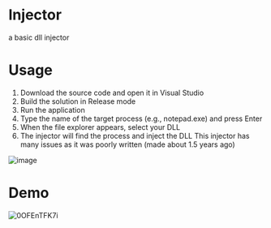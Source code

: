# Injector
a basic dll injector
# Usage
1. Download the source code and open it in Visual Studio
2. Build the solution in Release mode
3. Run the application
4. Type the name of the target process (e.g., notepad.exe) and press Enter
5. When the file explorer appears, select your DLL
6. The injector will find the process and inject the DLL
This injector has many issues as it was poorly written (made about 1.5 years ago)

![image](https://github.com/1Softworks/Injector/assets/105064040/4589e633-afb7-4719-9de2-0ab270f69c6b)

# Demo
![0OFEnTFK7i](https://github.com/user-attachments/assets/8cd33fee-aa85-4948-9f70-645bcca4b857)



